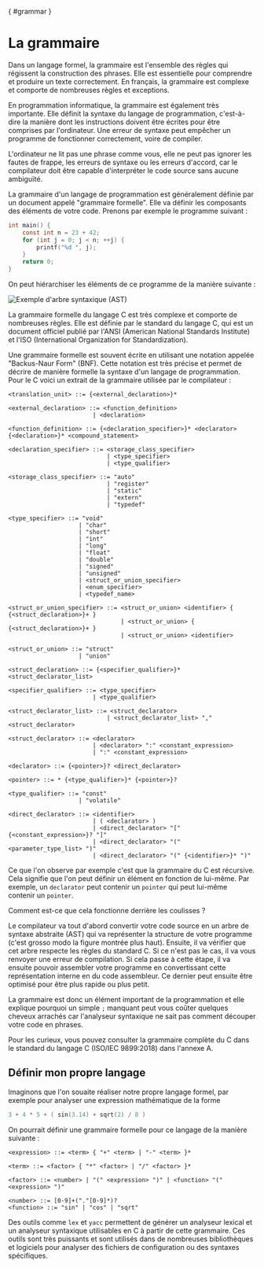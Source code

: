 [](){ #grammar }

# La grammaire

Dans un langage formel, la grammaire est l'ensemble des règles qui régissent la construction des phrases. Elle est essentielle pour comprendre et produire un texte correctement. En français, la grammaire est complexe et comporte de nombreuses règles et exceptions.

En programmation informatique, la grammaire est également très importante. Elle définit la syntaxe du langage de programmation, c'est-à-dire la manière dont les instructions doivent être écrites pour être comprises par l'ordinateur. Une erreur de syntaxe peut empêcher un programme de fonctionner correctement, voire de compiler.

L'ordinateur ne lit pas une phrase comme vous, elle ne peut pas ignorer les fautes de frappe, les erreurs de syntaxe ou les erreurs d'accord, car le compilateur doit être capable d'interpréter le code source sans aucune ambiguïté.

La grammaire d'un langage de programmation est généralement définie par un document appelé "grammaire formelle". Elle va définir les composants des éléments de votre code. Prenons par exemple le programme suivant :

```c
int main() {
    const int n = 23 + 42;
    for (int j = 0; j < n; ++j) {
        printf("%d ", j);
    }
    return 0;
}
```

On peut hiérarchiser les éléments de ce programme de la manière suivante :

![Exemple d'arbre syntaxique (AST)]({assets}/images/parsing.drawio)

La grammaire formelle du langage C est très complexe et comporte de nombreuses règles. Elle est définie par le standard du langage C, qui est un document officiel publié par l'ANSI (American National Standards Institute) et l'ISO (International Organization for Standardization).

Une grammaire formelle est souvent écrite en utilisant une notation appelée "Backus-Naur Form" (BNF). Cette notation est très précise et permet de décrire de manière formelle la syntaxe d'un langage de programmation. Pour le C voici un extrait de la grammaire utilisée par le compilateur :

```text
<translation_unit> ::= {<external_declaration>}*

<external_declaration> ::= <function_definition>
                        | <declaration>

<function_definition> ::= {<declaration_specifier>}* <declarator> {<declaration>}* <compound_statement>

<declaration_specifier> ::= <storage_class_specifier>
                            | <type_specifier>
                            | <type_qualifier>

<storage_class_specifier> ::= "auto"
                            | "register"
                            | "static"
                            | "extern"
                            | "typedef"

<type_specifier> ::= "void"
                    | "char"
                    | "short"
                    | "int"
                    | "long"
                    | "float"
                    | "double"
                    | "signed"
                    | "unsigned"
                    | <struct_or_union_specifier>
                    | <enum_specifier>
                    | <typedef_name>

<struct_or_union_specifier> ::= <struct_or_union> <identifier> { {<struct_declaration>}+ }
                                | <struct_or_union> { {<struct_declaration>}+ }
                                | <struct_or_union> <identifier>

<struct_or_union> ::= "struct"
                    | "union"

<struct_declaration> ::= {<specifier_qualifier>}* <struct_declarator_list>

<specifier_qualifier> ::= <type_specifier>
                        | <type_qualifier>

<struct_declarator_list> ::= <struct_declarator>
                            | <struct_declarator_list> "," <struct_declarator>

<struct_declarator> ::= <declarator>
                        | <declarator> ":" <constant_expression>
                        | ":" <constant_expression>

<declarator> ::= {<pointer>}? <direct_declarator>

<pointer> ::= * {<type_qualifier>}* {<pointer>}?

<type_qualifier> ::= "const"
                    | "volatile"

<direct_declarator> ::= <identifier>
                        | ( <declarator> )
                        | <direct_declarator> "[" {<constant_expression>}? "]"
                        | <direct_declarator> "(" <parameter_type_list> ")"
                        | <direct_declarator> "(" {<identifier>}* ")"
```

Ce que l'on observe par exemple c'est que la grammaire du C est récursive. Cela signifie que l'on peut définir un élément en fonction de lui-même. Par exemple, un `declarator` peut contenir un `pointer` qui peut lui-même contenir un `pointer`.

Comment est-ce que cela fonctionne derrière les coulisses ?

Le compilateur va tout d'abord convertir votre code source en un arbre de syntaxe abstraite (AST) qui va représenter la structure de votre programme (c'est grosso modo la figure montrée plus haut). Ensuite, il va vérifier que cet arbre respecte les règles du standard C. Si ce n'est pas le cas, il va vous renvoyer une erreur de compilation. Si cela passe à cette étape, il va ensuite pouvoir assembler votre programme en convertissant cette représentation interne en du code assembleur. Ce dernier peut ensuite être optimisé pour être plus rapide ou plus petit.

La grammaire est donc un élément important de la programmation et elle explique pourquoi un simple `;` manquant peut vous coûter quelques cheveux arrachés car l'analyseur syntaxique ne sait pas comment découper votre code en phrases.

Pour les curieux, vous pouvez consulter la grammaire complète du C dans le standard du langage C (ISO/IEC 9899:2018) dans l'annexe A.

## Définir mon propre langage

Imaginons que l'on souaite réaliser notre propre langage formel, par exemple pour analyser une expression mathématique de la forme

```c
3 + 4 * 5 + ( sin(3.14) + sqrt(2) / 8 )
```

On pourrait définir une grammaire formelle pour ce langage de la manière suivante :

```text
<expression> ::= <term> { "+" <term> | "-" <term> }*

<term> ::= <factor> { "*" <factor> | "/" <factor> }*

<factor> ::= <number> | "(" <expression> ")" | <function> "(" <expression> ")"

<number> ::= [0-9]+("."[0-9]*)?
<function> ::= "sin" | "cos" | "sqrt"
```

Des outils comme `lex` et `yacc` permettent de générer un analyseur lexical et un analyseur syntaxique utilisables en C à partir de cette grammaire. Ces outils sont très puissants et sont utilisés dans de nombreuses bibliothèques et logiciels pour analyser des fichiers de configuration ou des syntaxes spécifiques.